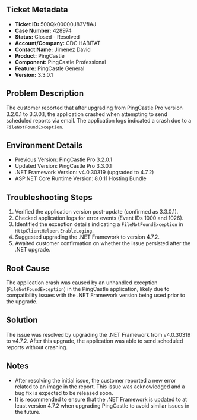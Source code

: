 ## Ticket Metadata
- **Ticket ID:** 500Qk00000J83VfIAJ
- **Case Number:** 428974
- **Status:** Closed - Resolved
- **Account/Company:** CDC HABITAT
- **Contact Name:** Jimenez David
- **Product:** PingCastle
- **Component:** PingCastle Professional
- **Feature:** PingCastle General
- **Version:** 3.3.0.1

## Problem Description
The customer reported that after upgrading from PingCastle Pro version 3.2.0.1 to 3.3.0.1, the application crashed when attempting to send scheduled reports via email. The application logs indicated a crash due to a `FileNotFoundException`.

## Environment Details
- Previous Version: PingCastle Pro 3.2.0.1
- Updated Version: PingCastle Pro 3.3.0.1
- .NET Framework Version: v4.0.30319 (upgraded to 4.7.2)
- ASP.NET Core Runtime Version: 8.0.11 Hosting Bundle

## Troubleshooting Steps
1. Verified the application version post-update (confirmed as 3.3.0.1).
2. Checked application logs for error events (Event IDs 1000 and 1026).
3. Identified the exception details indicating a `FileNotFoundException` in `HttpClientHelper.EnableLoging`.
4. Suggested upgrading the .NET Framework to version 4.7.2.
5. Awaited customer confirmation on whether the issue persisted after the .NET upgrade.

## Root Cause
The application crash was caused by an unhandled exception (`FileNotFoundException`) in the PingCastle application, likely due to compatibility issues with the .NET Framework version being used prior to the upgrade.

## Solution
The issue was resolved by upgrading the .NET Framework from v4.0.30319 to v4.7.2. After this upgrade, the application was able to send scheduled reports without crashing.

## Notes
- After resolving the initial issue, the customer reported a new error related to an image in the report. This issue was acknowledged and a bug fix is expected to be released soon.
- It is recommended to ensure that the .NET Framework is updated to at least version 4.7.2 when upgrading PingCastle to avoid similar issues in the future.